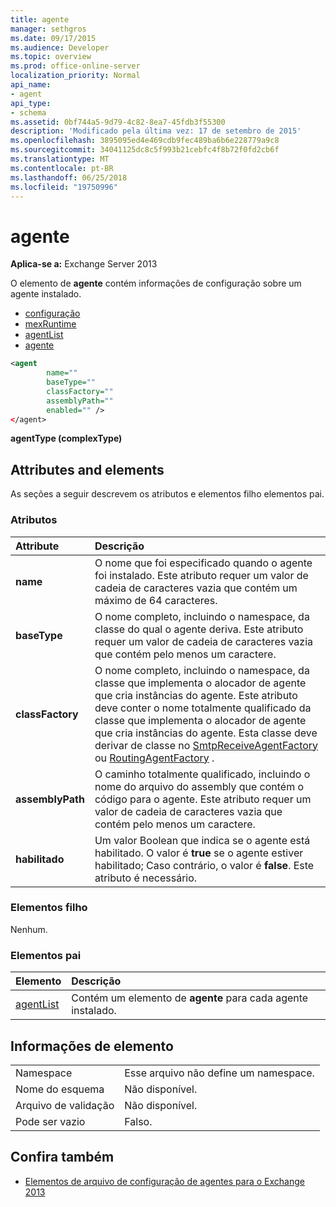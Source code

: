 ```yaml
---
title: agente
manager: sethgros
ms.date: 09/17/2015
ms.audience: Developer
ms.topic: overview
ms.prod: office-online-server
localization_priority: Normal
api_name:
- agent
api_type:
- schema
ms.assetid: 0bf744a5-9d79-4c82-8ea7-45fdb3f55300
description: 'Modificado pela última vez: 17 de setembro de 2015'
ms.openlocfilehash: 3895095ed4e469cdb9fec489ba6b6e228779a9c8
ms.sourcegitcommit: 34041125dc8c5f993b21cebfc4f8b72f0fd2cb6f
ms.translationtype: MT
ms.contentlocale: pt-BR
ms.lasthandoff: 06/25/2018
ms.locfileid: "19750996"
---
```

# <a name="agent"></a>agente
  
**Aplica-se a:** Exchange Server 2013
  
O elemento de **agente** contém informações de configuração sobre um agente instalado. 
  
- [configuração](configuration.md) 
- [mexRuntime](mexruntime.md)
- [agentList](agentlist.md)
- [agente](agent.md)
  
```XML
<agent
        name=""
        baseType=""
        classFactory=""
        assemblyPath=""
        enabled="" />
</agent>
```

**agentType (complexType)**

## <a name="attributes-and-elements"></a>Attributes and elements

As seções a seguir descrevem os atributos e elementos filho elementos pai.
  
### <a name="attributes"></a>Atributos

|**Attribute**|**Descrição**|
|:-----|:-----|
|**name** <br/> |O nome que foi especificado quando o agente foi instalado. Este atributo requer um valor de cadeia de caracteres vazia que contém um máximo de 64 caracteres.  <br/> |
|**baseType** <br/> |O nome completo, incluindo o namespace, da classe do qual o agente deriva. Este atributo requer um valor de cadeia de caracteres vazia que contém pelo menos um caractere.  <br/> |
|**classFactory** <br/> |O nome completo, incluindo o namespace, da classe que implementa o alocador de agente que cria instâncias do agente. Este atributo deve conter o nome totalmente qualificado da classe que implementa o alocador de agente que cria instâncias do agente. Esta classe deve derivar de classe no [SmtpReceiveAgentFactory](https://msdn.microsoft.com/library/Microsoft.Exchange.Data.Transport.Smtp.SmtpReceiveAgentFactory.aspx) ou [RoutingAgentFactory](https://msdn.microsoft.com/library/Microsoft.Exchange.Data.Transport.Routing.RoutingAgentFactory.aspx) .  <br/> |
|**assemblyPath** <br/> |O caminho totalmente qualificado, incluindo o nome do arquivo do assembly que contém o código para o agente. Este atributo requer um valor de cadeia de caracteres vazia que contém pelo menos um caractere.  <br/> |
|**habilitado** <br/> |Um valor Boolean que indica se o agente está habilitado. O valor é **true** se o agente estiver habilitado; Caso contrário, o valor é **false**. Este atributo é necessário.  <br/> |
   
### <a name="child-elements"></a>Elementos filho

Nenhum.
  
### <a name="parent-elements"></a>Elementos pai

|**Elemento**|**Descrição**|
|:-----|:-----|
|[agentList](agentlist.md) <br/> |Contém um elemento de **agente** para cada agente instalado.  <br/> |
   
## <a name="element-information"></a>Informações de elemento

|||
|:-----|:-----|
|Namespace  <br/> |Esse arquivo não define um namespace.  <br/> |
|Nome do esquema  <br/> |Não disponível.  <br/> |
|Arquivo de validação  <br/> |Não disponível.  <br/> |
|Pode ser vazio  <br/> |Falso.  <br/> |
   
## <a name="see-also"></a>Confira também

- [Elementos de arquivo de configuração de agentes para o Exchange 2013](agents-configuration-file-elements-for-exchange-2013.md)

